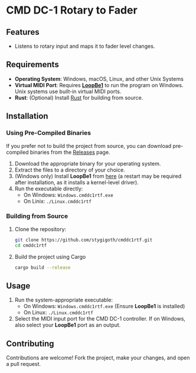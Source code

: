 # CMD DC-1 Rotary to Fader

## Features
- Listens to rotary input and maps it to fader level changes.

## Requirements
- **Operating System**: Windows, macOS, Linux, and other Unix Systems
- **Virtual MIDI Port**: Requires [**LoopBe1**](https://www.nerds.de/en/loopbe1.html) to run the program on Windows. Unix systems use built-in virtual MIDI ports.
- **Rust**: (Optional) Install [Rust](https://www.rust-lang.org/) for building from source.

## Installation

### Using Pre-Compiled Binaries
If you prefer not to build the project from source, you can download pre-compiled binaries from the [Releases](https://github.com/stygigoth/cmddc1rtf/releases) page.

1. Download the appropriate binary for your operating system.
2. Extract the files to a directory of your choice.
3. (Windows only) Install **LoopBe1** from [here](https://www.nerds.de/en/download.html) (a restart may be required after installation, as it installs a kernel-level driver).
4. Run the executable directly:
   - On Windows: `Windows.cmddc1rtf.exe`
   - On Linix: `./Linux.cmddc1rtf`

### Building from Source
1. Clone the repository:
   ```bash
   git clone https://github.com/stygigoth/cmddc1rtf.git
   cd cmddc1rtf
   ```
2. Build the project using Cargo
   ```bash
   cargo build --release
   ```

## Usage
1. Run the system-appropriate executable:
   - On Windows: `Windows.cmddc1rtf.exe` (Ensure **LoopBe1** is installed)
   - On Linux: `./Linux.cmddc1rtf`
2. Select the MIDI input port for the CMD DC-1 controller. If on Windows, also select your **LoopBe1** port as an output.

## Contributing

Contributions are welcome! Fork the project, make your changes, and open a pull request.

